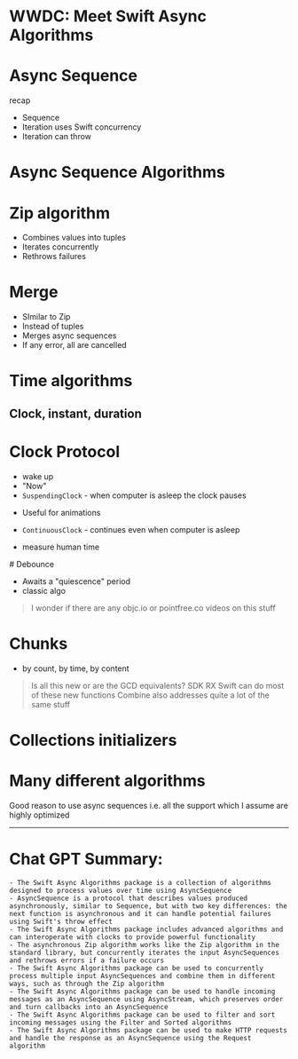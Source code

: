# WWDC: Meet Swift Async Algorithms

# Async Sequence
recap 
- Sequence
- Iteration uses Swift concurrency
- Iteration can throw

# Async Sequence Algorithms

# Zip algorithm
- Combines values into tuples
- Iterates concurrently
- Rethrows failures

# Merge
- SImilar to Zip
- Instead of tuples
- Merges async sequences
- If any error, all are cancelled

# Time algorithms
## Clock, instant, duration

# Clock Protocol
- wake up
- "Now"
- `SuspendingClock` - when computer is asleep the clock pauses
* Useful for animations
- `ContinuousClock` - continues even when computer is asleep
* measure human time

# Debounce
- Awaits a "quiescence" period
- classic algo

> I wonder if there are any objc.io or pointfree.co videos on this stuff

# Chunks
- by count, by time, by content

> Is all this new or are the GCD equivalents? SDK
RX Swift can do most of these new functions
Combine also addresses quite a lot of the same stuff

# Collections initializers

# Many different algorithms
Good reason to use async sequences i.e. all the support which I assume are highly optimized



---
# Chat GPT Summary:
    - The Swift Async Algorithms package is a collection of algorithms designed to process values over time using AsyncSequence
    - AsyncSequence is a protocol that describes values produced asynchronously, similar to Sequence, but with two key differences: the next function is asynchronous and it can handle potential failures using Swift's throw effect
    - The Swift Async Algorithms package includes advanced algorithms and can interoperate with clocks to provide powerful functionality
    - The asynchronous Zip algorithm works like the Zip algorithm in the standard library, but concurrently iterates the input AsyncSequences and rethrows errors if a failure occurs
    - The Swift Async Algorithms package can be used to concurrently process multiple input AsyncSequences and combine them in different ways, such as through the Zip algorithm
    - The Swift Async Algorithms package can be used to handle incoming messages as an AsyncSequence using AsyncStream, which preserves order and turn callbacks into an AsyncSequence
    - The Swift Async Algorithms package can be used to filter and sort incoming messages using the Filter and Sorted algorithms
    - The Swift Async Algorithms package can be used to make HTTP requests and handle the response as an AsyncSequence using the Request algorithm